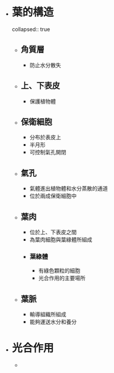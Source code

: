 - # 葉的構造
  collapsed:: true
	- ## 角質層
		- 防止水分散失
	- ## 上、下表皮
		- 保護植物體
	- ## 保衛細胞
		- 分布於表皮上
		- 半月形
		- 可控制氣孔開閉
	- ## 氣孔
		- 氣體進出植物體和水分蒸散的通道
		- 位於兩成保衛細胞中
	- ## 葉肉
		- 位於上、下表皮之間
		- 為葉肉細胞與葉綠體所組成
		- ### 葉綠體
			- 有綠色顆粒的細胞
			- 光合作用的主要場所
	- ## 葉脈
		- 輸導組織所組成
		- 能夠運送水分和養分
- # 光合作用
	-
